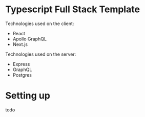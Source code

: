 # Typescript Full Stack Template

Technologies used on the client:

- React
- Apollo GraphQL
- Next.js

Technologies used on the server:

- Express
- GraphQL
- Postgres

# Setting up

todo
